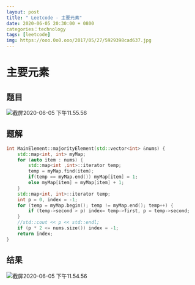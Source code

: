 ```yaml
---
layout: post
title: " Leetcode - 主要元素"
date: 2020-06-05 20:30:00 + 0800
categories：technology
tags: [leetcode]
img: https://ooo.0o0.ooo/2017/05/27/5929398cad637.jpg
---
```



# 主要元素

## 题目

![截屏2020-06-05 下午11.55.56](https://tva1.sinaimg.cn/large/007S8ZIlly1gfhuqx2oufj310o0suwgz.jpg)

## 题解

```c++
int MainElement::majorityElement(std::vector<int> &nums) {
    std::map<int, int> myMap;
    for (auto item : nums) {
        std::map<int ,int>::iterator temp;
        temp = myMap.find(item);
        if(temp == myMap.end()) myMap[item] = 1;
        else myMap[item] = myMap[item] + 1;
    }
    std::map<int, int>::iterator temp;
    int p = 0, index = -1;
    for (temp = myMap.begin(); temp != myMap.end(); temp++) {
        if (temp->second > p) index= temp->first, p = temp->second;
    }
    //std::cout << p << std::endl;
    if (p * 2 <= nums.size()) index = -1;
    return index;
}
```



## 结果



![截屏2020-06-05 下午11.54.56](https://tva1.sinaimg.cn/large/007S8ZIlly1gfhupvkq9gj30z40au0ty.jpg)